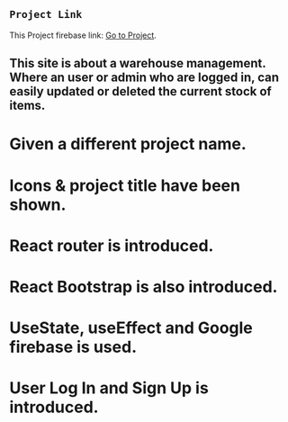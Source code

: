 ## `Project Link`

This Project firebase link: [Go to Project]().

## This site is about a warehouse management. Where an user or admin who are logged in, can easily updated or deleted the current stock of items.

# Given a different project name.

# Icons & project title have been shown.

# React router is introduced.

# React Bootstrap is also introduced.

# UseState, useEffect and Google firebase is used.

# User Log In and Sign Up is introduced.
